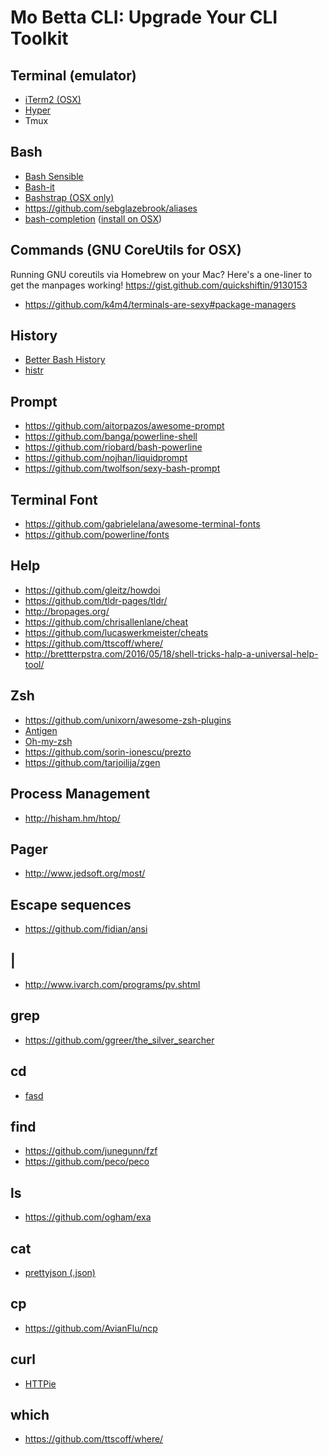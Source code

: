 # Mo Betta CLI: Upgrade Your CLI Toolkit

Terminal (emulator)
-------------------
* [iTerm2 (OSX)](http://www.iterm2.com)
* [Hyper](https://github.com/zeit/hyper)
* Tmux

Bash
----
* [Bash Sensible](https://github.com/mrzool/bash-sensible)
* [Bash-it](https://github.com/Bash-it/bash-it)
* [Bashstrap (OSX only)](https://github.com/barryclark/bashstrap)
* https://github.com/sebglazebrook/aliases
* [bash-completion](https://github.com/scop/bash-completion) ([install on OSX](http://davidalger.com/development/bash-completion-on-os-x-with-brew/))

Commands (GNU CoreUtils for OSX)
-------------

Running GNU coreutils via Homebrew on your Mac? Here's a one-liner to get the manpages working! 
https://gist.github.com/quickshiftin/9130153
* https://github.com/k4m4/terminals-are-sexy#package-managers


History
-------

* [Better Bash History](https://sanctum.geek.nz/arabesque/better-bash-history/)
* [histr](https://github.com/dvorka/hstr)

Prompt
------

* https://github.com/aitorpazos/awesome-prompt
* https://github.com/banga/powerline-shell
* https://github.com/riobard/bash-powerline
* https://github.com/nojhan/liquidprompt
* https://github.com/twolfson/sexy-bash-prompt

Terminal Font
-------------
* https://github.com/gabrielelana/awesome-terminal-fonts
* https://github.com/powerline/fonts

Help
----
* https://github.com/gleitz/howdoi
* https://github.com/tldr-pages/tldr/
* http://bropages.org/
* https://github.com/chrisallenlane/cheat
* https://github.com/lucaswerkmeister/cheats
* https://github.com/ttscoff/where/
* http://brettterpstra.com/2016/05/18/shell-tricks-halp-a-universal-help-tool/

Zsh
---
* https://github.com/unixorn/awesome-zsh-plugins
* [Antigen](https://github.com/zsh-users/antigen)
* [Oh-my-zsh](http://ohmyz.sh/)
* https://github.com/sorin-ionescu/prezto
* https://github.com/tarjoilija/zgen

Process Management
--------------------
* http://hisham.hm/htop/

Pager
-----
* http://www.jedsoft.org/most/

Escape sequences
----------------
* https://github.com/fidian/ansi

|
---
* http://www.ivarch.com/programs/pv.shtml

grep
----
* https://github.com/ggreer/the_silver_searcher

cd
--
* [fasd](https://github.com/clvv/fasd)

find
----
* https://github.com/junegunn/fzf
* https://github.com/peco/peco

ls
--
* https://github.com/ogham/exa

cat
---
* [prettyjson (.json)](https://github.com/rafeca/prettyjson)

cp
---
* https://github.com/AvianFlu/ncp

curl
----
* [HTTPie](https://httpie.org/)

which
-----
* https://github.com/ttscoff/where/

